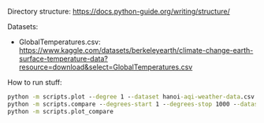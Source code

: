 Directory structure: https://docs.python-guide.org/writing/structure/

Datasets:
- GlobalTemperatures.csv: https://www.kaggle.com/datasets/berkeleyearth/climate-change-earth-surface-temperature-data?resource=download&select=GlobalTemperatures.csv

How to run stuff:
```cmd
python -m scripts.plot --degree 1 --dataset hanoi-aqi-weather-data.csv
python -m scripts.compare --degrees-start 1 --degrees-stop 1000 --dataset hanoi-aqi-weather-data.csv
python -m scripts.plot_compare
```

